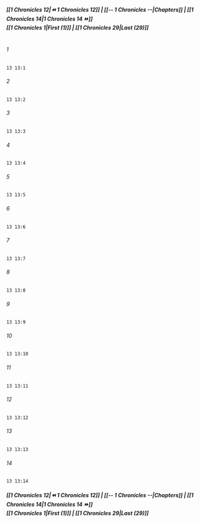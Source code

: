 
##### **[[1 Chronicles 12|⏪ 1 Chronicles 12]] | [[-- 1 Chronicles --|Chapters]] | [[1 Chronicles 14|1 Chronicles 14 ⏩]]**<br>**[[1 Chronicles 1|First (1)]] | [[1 Chronicles 29|Last (29)]]**<br><br>

###### 1
``` verse
13 13:1
```
###### 2
``` verse
13 13:2
```
###### 3
``` verse
13 13:3
```
###### 4
``` verse
13 13:4
```
###### 5
``` verse
13 13:5
```
###### 6
``` verse
13 13:6
```
###### 7
``` verse
13 13:7
```
###### 8
``` verse
13 13:8
```
###### 9
``` verse
13 13:9
```
###### 10
``` verse
13 13:10
```
###### 11
``` verse
13 13:11
```
###### 12
``` verse
13 13:12
```
###### 13
``` verse
13 13:13
```
###### 14
``` verse
13 13:14
```

##### **[[1 Chronicles 12|⏪ 1 Chronicles 12]] | [[-- 1 Chronicles --|Chapters]] | [[1 Chronicles 14|1 Chronicles 14 ⏩]]**<br>**[[1 Chronicles 1|First (1)]] | [[1 Chronicles 29|Last (29)]]**
